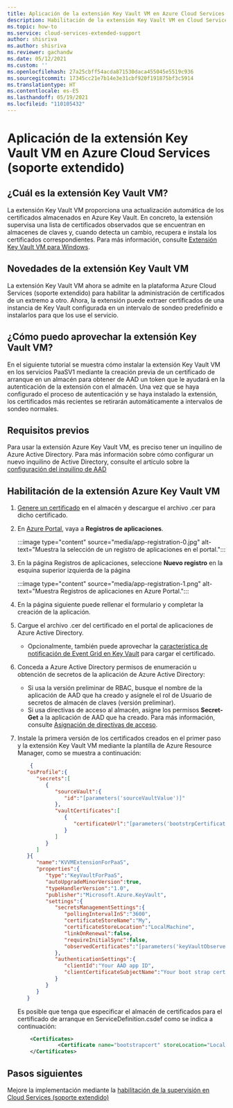 ```yaml
---
title: Aplicación de la extensión Key Vault VM en Azure Cloud Services (soporte extendido)
description: Habilitación de la extensión Key Vault VM en Cloud Services (soporte extendido)
ms.topic: how-to
ms.service: cloud-services-extended-support
author: shisriva
ms.author: shisriva
ms.reviewer: gachandw
ms.date: 05/12/2021
ms.custom: ''
ms.openlocfilehash: 27a25cbff54acda871530daca455045e5519c936
ms.sourcegitcommit: 17345cc21e7b14e3e31cbf920f191875bf3c5914
ms.translationtype: HT
ms.contentlocale: es-ES
ms.lasthandoff: 05/19/2021
ms.locfileid: "110105432"
---
```

# <a name="apply-the-key-vault-vm-extension-to-azure-cloud-services-extended-support"></a>Aplicación de la extensión Key Vault VM en Azure Cloud Services (soporte extendido)

## <a name="what-is-the-key-vault-vm-extension"></a>¿Cuál es la extensión Key Vault VM?
La extensión Key Vault VM proporciona una actualización automática de los certificados almacenados en Azure Key Vault. En concreto, la extensión supervisa una lista de certificados observados que se encuentran en almacenes de claves y, cuando detecta un cambio, recupera e instala los certificados correspondientes. Para más información, consulte [Extensión Key Vault VM para Windows](../virtual-machines/extensions/key-vault-windows.md).

## <a name="whats-new-in-the-key-vault-vm-extension"></a>Novedades de la extensión Key Vault VM
La extensión Key Vault VM ahora se admite en la plataforma Azure Cloud Services (soporte extendido) para habilitar la administración de certificados de un extremo a otro. Ahora, la extensión puede extraer certificados de una instancia de Key Vault configurada en un intervalo de sondeo predefinido e instalarlos para que los use el servicio. 

## <a name="how-can-i-leverage-the-key-vault-vm-extension"></a>¿Cómo puedo aprovechar la extensión Key Vault VM?
En el siguiente tutorial se muestra cómo instalar la extensión Key Vault VM en los servicios PaaSV1 mediante la creación previa de un certificado de arranque en un almacén para obtener de AAD un token que le ayudará en la autenticación de la extensión con el almacén. Una vez que se haya configurado el proceso de autenticación y se haya instalado la extensión, los certificados más recientes se retirarán automáticamente a intervalos de sondeo normales. 


## <a name="prerequisites"></a>Requisitos previos 
Para usar la extensión Azure Key Vault VM, es preciso tener un inquilino de Azure Active Directory. Para más información sobre cómo configurar un nuevo inquilino de Active Directory, consulte el artículo sobre la [configuración del inquilino de AAD](../active-directory/develop/quickstart-create-new-tenant.md)

## <a name="enable-the-azure-key-vault-vm-extension"></a>Habilitación de la extensión Azure Key Vault VM

1. [Genere un certificado](../key-vault/certificates/create-certificate-signing-request.md) en el almacén y descargue el archivo .cer para dicho certificado.

2. En [Azure Portal](https://portal.azure.com), vaya a **Registros de aplicaciones**.
    
    :::image type="content" source="media/app-registration-0.jpg" alt-text="Muestra la selección de un registro de aplicaciones en el portal.":::
    

3. En la página Registros de aplicaciones, seleccione **Nuevo registro** en la esquina superior izquierda de la página
    
    :::image type="content" source="media/app-registration-1.png" alt-text="Muestra Registros de aplicaciones en Azure Portal.":::

4. En la página siguiente puede rellenar el formulario y completar la creación de la aplicación.

5. Cargue el archivo .cer del certificado en el portal de aplicaciones de Azure Active Directory.

    - Opcionalmente, también puede aprovechar la [característica de notificación de Event Grid en Key Vault](https://azure.microsoft.com/updates/azure-key-vault-event-grid-integration-is-now-available/) para cargar el certificado.  

6. Conceda a Azure Active Directory permisos de enumeración u obtención de secretos de la aplicación de Azure Active Directory:
    - Si usa la versión preliminar de RBAC, busque el nombre de la aplicación de AAD que ha creado y asígnele el rol de Usuario de secretos de almacén de claves (versión preliminar).
    - Si usa directivas de acceso al almacén, asigne los permisos **Secret-Get** a la aplicación de AAD que ha creado. Para más información, consulte [Asignación de directivas de acceso](../key-vault/general/assign-access-policy-portal.md).

7. Instale la primera versión de los certificados creados en el primer paso y la extensión Key Vault VM mediante la plantilla de Azure Resource Manager, como se muestra a continuación:

    ```json
        {
       "osProfile":{
          "secrets":[
             {
                "sourceVault":{
                   "id":"[parameters('sourceVaultValue')]"
                },
                "vaultCertificates":[
                   {
                      "certificateUrl":"[parameters('bootstrpCertificateUrlValue')]"
                   }
                ]
             }
          ]
       }{
          "name":"KVVMExtensionForPaaS",
          "properties":{
             "type":"KeyVaultForPaaS",
             "autoUpgradeMinorVersion":true,
             "typeHandlerVersion":"1.0",
             "publisher":"Microsoft.Azure.KeyVault",
             "settings":{
                "secretsManagementSettings":{
                   "pollingIntervalInS":"3600",
                   "certificateStoreName":"My",
                   "certificateStoreLocation":"LocalMachine",
                   "linkOnRenewal":false,
                   "requireInitialSync":false, 
                   "observedCertificates":"[parameters('keyVaultObservedCertificates']"
                },
                "authenticationSettings":{
                   "clientId":"Your AAD app ID",
                   "clientCertificateSubjectName":"Your boot strap certificate subject name [Do not include the 'CN=' in the subject name]"
                }
             }
          }
       }
    ```
    Es posible que tenga que especificar el almacén de certificados para el certificado de arranque en ServiceDefinition.csdef como se indica a continuación:
    
    ```xml
        <Certificates>
                 <Certificate name="bootstrapcert" storeLocation="LocalMachine" storeName="My" />
        </Certificates> 
    ```

## <a name="next-steps"></a>Pasos siguientes
Mejore la implementación mediante la [habilitación de la supervisión en Cloud Services (soporte extendido)](enable-alerts.md)